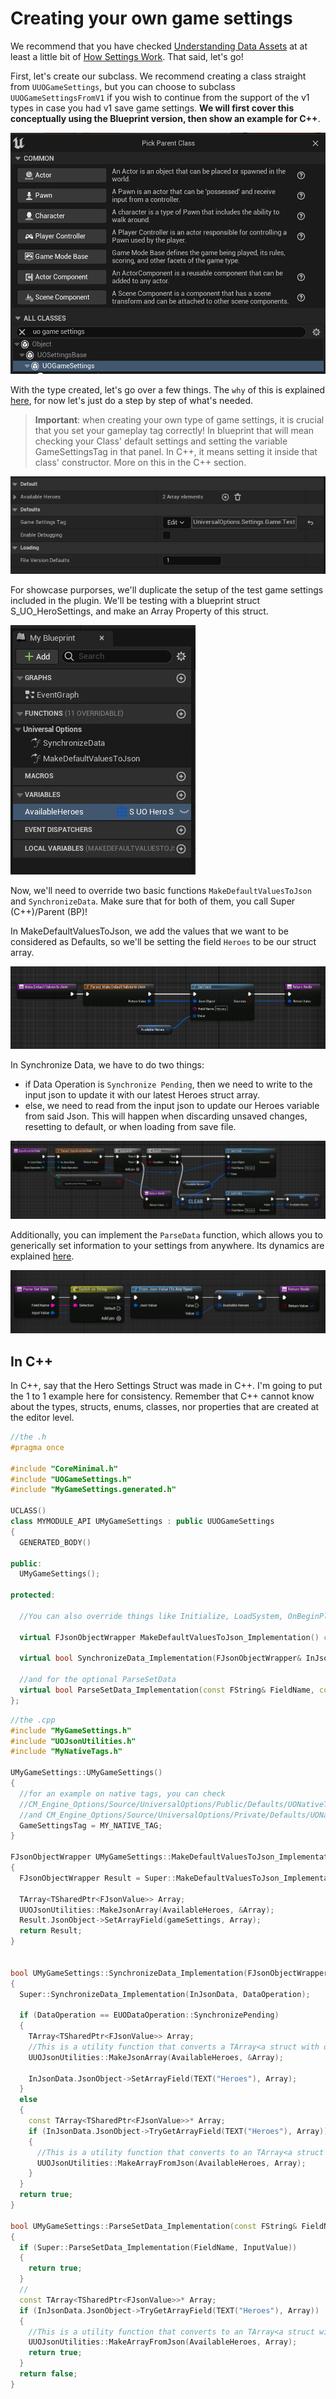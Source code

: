 # Creating your own game settings

We recommend that you have checked [Understanding Data Assets](/UnderstandingAssets.md)  at at least a little bit of [How Settings Work](/HowSettingsWork.md). That said, let's go!

First, let's create our subclass. We recommend creating a class straight from `UUOGameSettings`, but you can choose to subclass `UUOGameSettingsFromV1` if you wish to continue from the support of the v1 types in case you had v1 save game settings. **We will first cover this conceptually using the Blueprint version, then show an example for C++**.  

![Image](/Resources/Assets/SS_ClassPicker_GameSettings.JPG)  

With the type created, let's go over a few things. The `why` of this is explained [here](/HowSettingsWork.md#saving-and-serialization), for now let's just do a step by step of what's needed.  

> **Important**: when creating your own type of game settings, it is crucial that you set your gameplay tag correctly! In blueprint that will mean checking your Class' default settings and setting the variable GameSettingsTag in that panel. In C++, it means setting it inside that class' constructor. More on this in the C++ section.  

![image](/Resources/Framework/SS_TestGame_Defaults-tag.JPG)  

For showcase purporses, we'll duplicate the setup of the test game settings included in the plugin. We'll be testing with a blueprint struct S_UO_HeroSettings, and make an Array Property of this struct.  

![Image](/Resources/Framework/SS_TestGame_Defaults.JPG)  

Now, we'll need to override two basic functions `MakeDefaultValuesToJson` and `SynchronizeData`. Make sure that for both of them, you call Super (C++)/Parent (BP)!  

In MakeDefaultValuesToJson, we add the values that we want to be considered as Defaults, so we'll be setting the field `Heroes` to be our struct array.  

![Image](/Resources/Framework/SS_TestGame_MakeDefaults.JPG)  

In Synchronize Data, we have to do two things:  

* if Data Operation is `Synchronize Pending`, then we need to write to the input json to update it with our latest Heroes struct array.  
* else, we need to read from the input json to update our Heroes variable from said Json. This will happen when discarding unsaved changes, resetting to default, or when loading from save file.  

![image](/Resources/Framework/SS_TestGame_Synchronize.JPG)  

Additionally, you can implement the `ParseData` function, which allows you to generically set information to your settings from anywhere. Its dynamics are explained [here](/WorkingWithTheSettingsSystem.md#writing-data).  

![Image](/Resources/Framework/SS_TestGame_SetData.JPG)  

## In C++

In C++, say that the Hero Settings Struct was made in C++. I'm going to put the 1 to 1 example here for consistency. Remember that C++ cannot know about the types, structs, enums, classes, nor properties that are created at the editor level.  

```cpp
//the .h
#pragma once

#include "CoreMinimal.h"
#include "UOGameSettings.h"
#include "MyGameSettings.generated.h"

UCLASS()
class MYMODULE_API UMyGameSettings : public UUOGameSettings
{
  GENERATED_BODY()

public:
  UMyGameSettings();

protected:

  //You can also override things like Initialize, LoadSystem, OnBeginPlay, etc. You can check UUOSoundSettings' class for a more complete and complex setup.  

  virtual FJsonObjectWrapper MakeDefaultValuesToJson_Implementation() const override;

  virtual bool SynchronizeData_Implementation(FJsonObjectWrapper& InJsonData, EUODataOperation DataOperation) override;

  //and for the optional ParseSetData
  virtual bool ParseSetData_Implementation(const FString& FieldName, const FUOJsonValue& InputValue) override;
};

```

```cpp
//the .cpp 
#include "MyGameSettings.h"
#include "UOJsonUtilities.h"
#include "MyNativeTags.h"

UMyGameSettings::UMyGameSettings()
{
  //for an example on native tags, you can check 
  //CM_Engine_Options/Source/UniversalOptions/Public/Defaults/UONativeTags.h
  //and CM_Engine_Options/Source/UniversalOptions/Private/Defaults/UONativeTags.cpp
  GameSettingsTag = MY_NATIVE_TAG;
}

FJsonObjectWrapper UMyGameSettings::MakeDefaultValuesToJson_Implementation() const
{
  FJsonObjectWrapper Result = Super::MakeDefaultValuesToJson_Implementation();

  TArray<TSharedPtr<FJsonValue>> Array;
  UUOJsonUtilities::MakeJsonArray(AvailableHeroes, &Array);
  Result.JsonObject->SetArrayField(gameSettings, Array);
  return Result;
}


bool UMyGameSettings::SynchronizeData_Implementation(FJsonObjectWrapper& InJsonData, EUODataOperation DataOperation)
{
  Super::SynchronizeData_Implementation(InJsonData, DataOperation);

  if (DataOperation == EUODataOperation::SynchronizePending)
  {
    TArray<TSharedPtr<FJsonValue>> Array;
    //This is a utility function that converts a TArray<a struct with our UO_TO_JSON functions to a json value array>
    UUOJsonUtilities::MakeJsonArray(AvailableHeroes, &Array);

    InJsonData.JsonObject->SetArrayField(TEXT("Heroes"), Array);
  }
  else
  {
    const TArray<TSharedPtr<FJsonValue>>* Array;
    if (InJsonData.JsonObject->TryGetArrayField(TEXT("Heroes"), Array))
    {
      //This is a utility function that converts to an TArray<a struct with our UO_FROM_JSON functions from a json value array>
      UUOJsonUtilities::MakeArrayFromJson(AvailableHeroes, Array);
    }
  }
  return true;
}

bool UMyGameSettings::ParseSetData_Implementation(const FString& FieldName, const FUOJsonValue& InputValue)
{
  if (Super::ParseSetData_Implementation(FieldName, InputValue))
  {
    return true;
  }
  //
  const TArray<TSharedPtr<FJsonValue>>* Array;
  if (InJsonData.JsonObject->TryGetArrayField(TEXT("Heroes"), Array))
  {
    //This is a utility function that converts to an TArray<a struct with our UO_FROM_JSON functions from a json value array>
    UUOJsonUtilities::MakeArrayFromJson(AvailableHeroes, Array);
    return true;
  }
  return false;
}
```  
